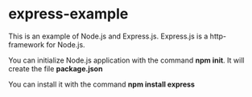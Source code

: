 # express-example

This is an example of Node.js and Express.js. Express.js is a http-framework for Node.js. 

You can initialize Node.js application with the command **npm init**. It will create the file **package.json**

You can install it with the command **npm install express**